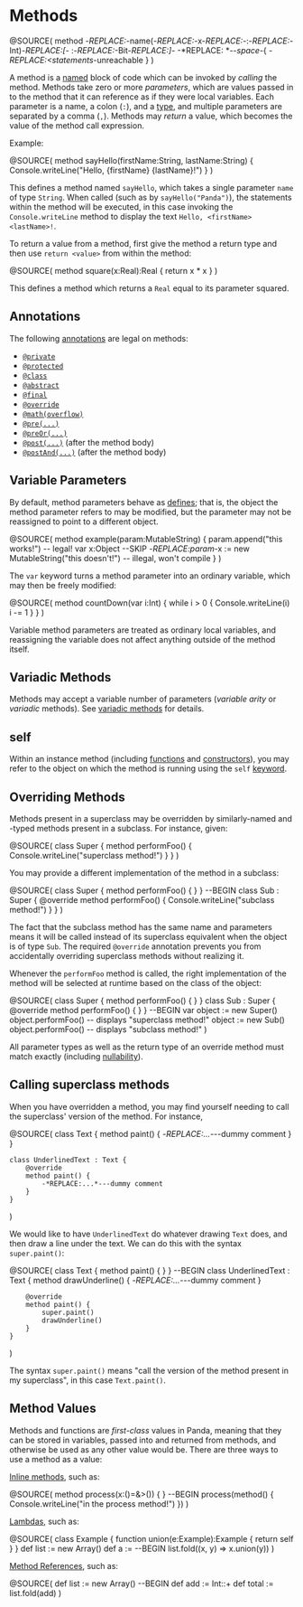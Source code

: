 Methods
=======

@SOURCE(
    method -*REPLACE:<name>*-name(-*REPLACE:<parameters>*-x-*REPLACE:*-:-*REPLACE:*-Int)-*REPLACE:[*- :-*REPLACE:<type>*-Bit-*REPLACE:]*- -*REPLACE: *--*space*-{
        -*REPLACE:<statements*-unreachable
    }
)

A method is a [named](identifiers.html) block of code which can be invoked by 
*calling* the method. Methods take zero or more *parameters*, which are values 
passed in to the method that it can reference as if they were local variables. 
Each parameter is a name, a colon (`:`), and a [type](types.html), and multiple 
parameters are separated by a comma (`,`). Methods may *return* a value, which 
becomes the value of the method call expression.

Example:

@SOURCE(
    method sayHello(firstName:String, lastName:String) {
        Console.writeLine("Hello, \{firstName} \{lastName}!")
    }
)

This defines a method named `sayHello`, which takes a single parameter `name` of
type `String`. When called (such as by `sayHello("Panda")`), the statements
within the method will be executed, in this case invoking the 
`Console.writeLine` method to display the text `Hello, <firstName> <lastName>!`.

To return a value from a method, first give the method a return type and then
use `return <value>` from within the method:

@SOURCE(
    method square(x:Real):Real {
        return x * x
    }
)

This defines a method which returns a `Real` equal to its parameter squared.

<a name="annotations"></a>
Annotations
-----------

The following [annotations](annotations.html) are legal on methods:

* [`@private`](annotations.html#private)
* [`@protected`](annotations.html#protected)
* [`@class`](annotations.html#class)
* [`@abstract`](annotations.html#abstract)
* [`@final`](annotations.html#final)
* [`@override`](annotations.html#override)
* [`@math(overflow)`](annotations.html#overflow)
* [`@pre(...)`](annotations.html#pre)
* [`@preOr(...)`](annotations.html#preOr)
* [`@post(...)`](annotations.html#post) (after the method body)
* [`@postAnd(...)`](annotations.html#post) (after the method body)

<a name="variableParameters"></a>
Variable Parameters
-------------------

By default, method parameters behave as [defines](defines.html); that is, the
object the method parameter refers to may be modified, but the parameter may not
be reassigned to point to a different object.

@SOURCE(
    method example(param:MutableString) {
        param.append("this works!") -- legal!
        var x:Object --SKIP
        -*REPLACE:param*-x := new MutableString("this doesn't!") -- illegal, won't compile
    }
)

The `var` keyword turns a method parameter into an ordinary variable, which may
then be freely modified:

@SOURCE(
    method countDown(var i:Int) {
        while i > 0 {
            Console.writeLine(i)
            i -= 1
        }
    }
)

Variable method parameters are treated as ordinary local variables, and 
reassigning the variable does not affect anything outside of the method itself.

<a name="varargs"></a>
Variadic Methods
----------------

Methods may accept a variable number of parameters (*variable arity* or 
*variadic* methods). See [variadic methods](variadic.html) for details.

self
----

Within an instance method (including [functions](functions.html) and 
[constructors](constructors.html)), you may refer to the object on which the
method is running using the `self` [keyword](keywords.html).

Overriding Methods
------------------

Methods present in a superclass may be overridden by similarly-named and -typed
methods present in a subclass. For instance, given:

@SOURCE(
    class Super {
        method performFoo() {
            Console.writeLine("superclass method!")
        }
    }
)

You may provide a different implementation of the method in a subclass:

@SOURCE(
    class Super { method performFoo() { } }
    --BEGIN
    class Sub : Super {
        @override
        method performFoo() {
            Console.writeLine("subclass method!")
        }
    }
)

The fact that the subclass method has the same name and parameters means it will 
be called instead of its superclass equivalent when the object is of type `Sub`.
The required `@override` annotation prevents you from accidentally overriding
superclass methods without realizing it.

Whenever the `performFoo` method is called, the right implementation of the
method will be selected at runtime based on the class of the object:

@SOURCE(
    class Super { method performFoo() { } }
    class Sub : Super { @override method performFoo() { } }
    --BEGIN
    var object := new Super()
    object.performFoo() -- displays "superclass method!"
    object := new Sub()
    object.performFoo() -- displays "subclass method!"
)

All parameter types as well as the return type of an override method must match
exactly (including [nullability](nonNullability.html)).

Calling superclass methods
--------------------------

When you have overridden a method, you may find yourself needing to call the
superclass' version of the method. For instance,

@SOURCE(
    class Text {
        method paint() {
            -*REPLACE:...*---dummy comment
        }
    }

    class UnderlinedText : Text {
        @override
        method paint() {
            -*REPLACE:...*---dummy comment
        }
    }
)

We would like to have `UnderlinedText` do whatever drawing `Text` does, and then
draw a line under the text. We can do this with the syntax `super.paint()`:

@SOURCE(
    class Text { method paint() { } }
    --BEGIN
    class UnderlinedText : Text {
        method drawUnderline() {
            -*REPLACE:...*---dummy comment
        }

        @override
        method paint() {
            super.paint()
            drawUnderline()
        }
    }
)

The syntax `super.paint()` means "call the version of the method present in my
superclass", in this case `Text.paint()`.

Method Values
-------------

Methods and functions are *first-class* values in Panda, meaning that they can
be stored in variables, passed into and returned from methods, and otherwise be
used as any other value would be. There are three ways to use a method as a
value:

[Inline methods](inlineMethods.html), such as:

@SOURCE(
    method process(x:()=&>()) { }
    --BEGIN
    process(method() {
        Console.writeLine("in the process method!")
    })
)

[Lambdas](inlineMethods.html#lambdas), such as:
   
@SOURCE(
    class Example { function union(e:Example):Example { return self } }
    def list := new Array<Example>()
    def a :=
    --BEGIN
    list.fold((x, y) => x.union(y))
)

[Method References](methodReferences.html), such as:

@SOURCE(
    def list := new Array<Int>()
    --BEGIN
    def add := Int::+
    def total := list.fold(add)
)